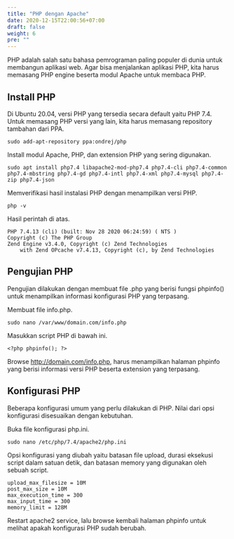 ```yaml
---
title: "PHP dengan Apache"
date: 2020-12-15T22:00:56+07:00
draft: false
weight: 6
pre: ""
---
```


PHP adalah salah satu bahasa pemrograman paling populer di dunia untuk membangun aplikasi web. Agar bisa menjalankan aplikasi PHP, kita harus memasang PHP engine beserta modul Apache untuk membaca PHP.

## Install PHP
Di Ubuntu 20.04, versi PHP yang tersedia secara default yaitu PHP 7.4. Untuk memasang PHP versi yang lain, kita harus memasang repository tambahan dari PPA. 

```
sudo add-apt-repository ppa:ondrej/php
```

Install modul Apache, PHP, dan extension PHP yang sering digunakan.

```
sudo apt install php7.4 libapache2-mod-php7.4 php7.4-cli php7.4-common php7.4-mbstring php7.4-gd php7.4-intl php7.4-xml php7.4-mysql php7.4-zip php7.4-json
```

Memverifikasi hasil instalasi PHP dengan menampilkan versi PHP.

```
php -v
```

Hasil perintah di atas.

```
PHP 7.4.13 (cli) (built: Nov 28 2020 06:24:59) ( NTS )
Copyright (c) The PHP Group
Zend Engine v3.4.0, Copyright (c) Zend Technologies
    with Zend OPcache v7.4.13, Copyright (c), by Zend Technologies

```

## Pengujian PHP

Pengujian dilakukan dengan membuat file .php yang berisi fungsi phpinfo() untuk menampilkan informasi konfigurasi PHP yang terpasang. 

Membuat file info.php.

```
sudo nano /var/www/domain.com/info.php
```

Masukkan script PHP di bawah ini.

```
<?php phpinfo(); ?>
```

Browse http://domain.com/info.php, harus menampilkan halaman phpinfo yang berisi informasi versi PHP beserta extension yang terpasang.

## Konfigurasi PHP

Beberapa konfigurasi umum yang perlu dilakukan di PHP. Nilai dari opsi konfigurasi disesuaikan dengan kebutuhan.

Buka file konfigurasi php.ini.

```
sudo nano /etc/php/7.4/apache2/php.ini
```

Opsi konfigurasi yang diubah yaitu batasan file upload, durasi eksekusi script dalam satuan detik, dan batasan memory yang digunakan oleh sebuah script.

```
upload_max_filesize = 10M
post_max_size = 10M
max_execution_time = 300
max_input_time = 300
memory_limit = 128M
```

Restart apache2 service, lalu browse kembali halaman phpinfo untuk melihat apakah konfigurasi PHP sudah berubah.